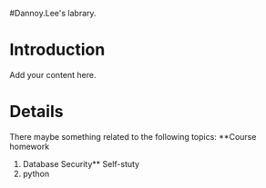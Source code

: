 #Dannoy.Lee's labrary.

# Introduction #

Add your content here.


# Details #

There maybe something related to the following topics:
**Course homework
  1. Database Security** Self-stuty
  1. python